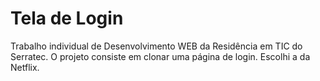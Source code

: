 # Tela de Login

Trabalho individual de Desenvolvimento WEB da Residência em TIC do Serratec.
O projeto consiste em clonar uma página de login. Escolhi a da Netflix.
